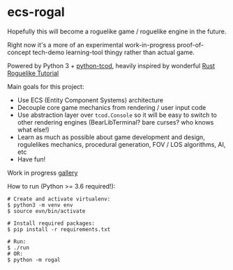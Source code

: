 # ecs-rogal

Hopefully this will become a roguelike game / roguelike engine in the future.

Right now it's a more of an experimental work-in-progress proof-of-concept tech-demo learning-tool thingy rather than actual game. 

Powered by Python 3 + [python-tcod](https://github.com/libtcod/python-tcod), heavily inspired by wonderful [Rust Roguelike Tutorial](http://bfnightly.bracketproductions.com/rustbook/)

Main goals for this project:
- Use ECS (Entity Component Systems) architecture
- Decouple core game mechanics from rendering / user input code
- Use abstraction layer over `tcod.Console` so it will be easy to switch to other rendering engines (BearLibTerminal? bare curses? who knows what else!)
- Learn as much as possible about game development and design, rogulelikes mechanics, procedural generation, FOV / LOS algorithms, AI, etc
- Have fun!

Work in progress [gallery](https://imgur.com/a/0R8ZwQX)

How to run (Python >= 3.6 required!):

    # Create and activate virtualenv:
    $ python3 -m venv env
    $ source evn/bin/activate
    
    # Install required packages:
    $ pip install -r requirements.txt
    
    # Run:
    $ ./run
    # OR:
    $ python -m rogal
